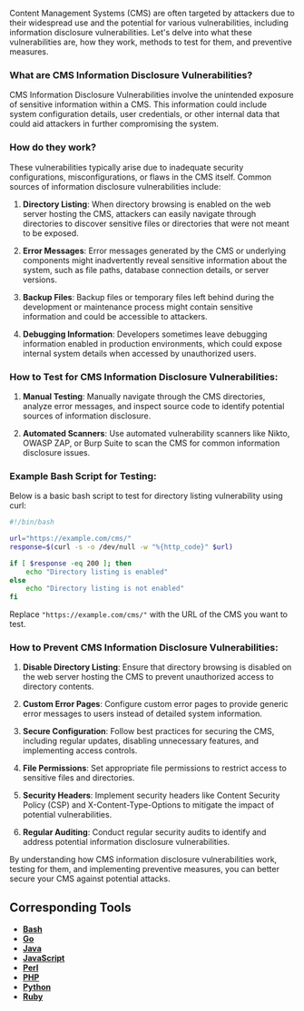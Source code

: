 Content Management Systems (CMS) are often targeted by attackers due to their widespread use and the potential for various vulnerabilities, including information disclosure vulnerabilities. Let's delve into what these vulnerabilities are, how they work, methods to test for them, and preventive measures.

### What are CMS Information Disclosure Vulnerabilities?

CMS Information Disclosure Vulnerabilities involve the unintended exposure of sensitive information within a CMS. This information could include system configuration details, user credentials, or other internal data that could aid attackers in further compromising the system.

### How do they work?

These vulnerabilities typically arise due to inadequate security configurations, misconfigurations, or flaws in the CMS itself. Common sources of information disclosure vulnerabilities include:

1. **Directory Listing**: When directory browsing is enabled on the web server hosting the CMS, attackers can easily navigate through directories to discover sensitive files or directories that were not meant to be exposed.

2. **Error Messages**: Error messages generated by the CMS or underlying components might inadvertently reveal sensitive information about the system, such as file paths, database connection details, or server versions.

3. **Backup Files**: Backup files or temporary files left behind during the development or maintenance process might contain sensitive information and could be accessible to attackers.

4. **Debugging Information**: Developers sometimes leave debugging information enabled in production environments, which could expose internal system details when accessed by unauthorized users.

### How to Test for CMS Information Disclosure Vulnerabilities:

1. **Manual Testing**: Manually navigate through the CMS directories, analyze error messages, and inspect source code to identify potential sources of information disclosure.

2. **Automated Scanners**: Use automated vulnerability scanners like Nikto, OWASP ZAP, or Burp Suite to scan the CMS for common information disclosure issues.

### Example Bash Script for Testing:

Below is a basic bash script to test for directory listing vulnerability using curl:

```bash
#!/bin/bash

url="https://example.com/cms/"
response=$(curl -s -o /dev/null -w "%{http_code}" $url)

if [ $response -eq 200 ]; then
    echo "Directory listing is enabled"
else
    echo "Directory listing is not enabled"
fi
```

Replace `"https://example.com/cms/"` with the URL of the CMS you want to test.

### How to Prevent CMS Information Disclosure Vulnerabilities:

1. **Disable Directory Listing**: Ensure that directory browsing is disabled on the web server hosting the CMS to prevent unauthorized access to directory contents.

2. **Custom Error Pages**: Configure custom error pages to provide generic error messages to users instead of detailed system information.

3. **Secure Configuration**: Follow best practices for securing the CMS, including regular updates, disabling unnecessary features, and implementing access controls.

4. **File Permissions**: Set appropriate file permissions to restrict access to sensitive files and directories.

5. **Security Headers**: Implement security headers like Content Security Policy (CSP) and X-Content-Type-Options to mitigate the impact of potential vulnerabilities.

6. **Regular Auditing**: Conduct regular security audits to identify and address potential information disclosure vulnerabilities.

By understanding how CMS information disclosure vulnerabilities work, testing for them, and implementing preventive measures, you can better secure your CMS against potential attacks.

## Corresponding Tools

- [**Bash**](https://github.com/saidehossain/Hacking_Tools/blob/main/hacking_with_bash/cms.sh)
- [**Go**](https://github.com/saidehossain/Hacking_Tools/blob/main/hacking_with_go/cms.go)
- [**Java**](https://github.com/saidehossain/Hacking_Tools/blob/main/hacking_with_java/CMSInformationDisclosureTester.java)
- [**JavaScript**](https://github.com/saidehossain/Hacking_Tools/blob/main/hacking_with_javascript/cms.js)
- [**Perl**](https://github.com/saidehossain/Hacking_Tools/blob/main/hacking_with_perl/cms.pl)
- [**PHP**](https://github.com/saidehossain/Hacking_Tools/blob/main/hacking_with_php/cms.php)
- [**Python**](https://github.com/saidehossain/Hacking_Tools/blob/main/hacking_with_python/cms.py)
- [**Ruby**](https://github.com/saidehossain/Hacking_Tools/blob/main/hacking_with_ruby/cms.rb)
